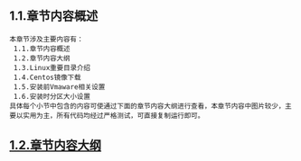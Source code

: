 
## 1.1.章节内容概述
    本章节涉及主要内容有：
     1.1.章节内容概述
     1.2.章节内容大纲
     1.3.Linux重要目录介绍
     1.4.Centos镜像下载
     1.5.安装前Vmaware相关设置
     1.6.安装时分区大小设置
	具体每个小节中包含的内容可使通过下面的章节内容大纲进行查看，本章节内容中图片较少，主要以实用为主，所有代码均经过严格测试，可直接复制运行即可。

## <a href="/enhance/markmap/environment/centos/centos7/chapter/centos7-outline5-chapter1.html" target="_blank">1.2.章节内容大纲</a>

<Markmap localtion="/enhance/markmap/environment/centos/centos7/chapter/centos7-outline5-chapter1.html"/>


